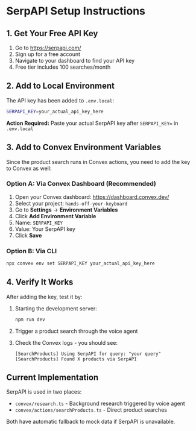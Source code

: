 # SerpAPI Setup Instructions

## 1. Get Your Free API Key

1. Go to https://serpapi.com/
2. Sign up for a free account
3. Navigate to your dashboard to find your API key
4. Free tier includes 100 searches/month

## 2. Add to Local Environment

The API key has been added to `.env.local`:

```bash
SERPAPI_KEY=your_actual_api_key_here
```

**Action Required:** Paste your actual SerpAPI key after `SERPAPI_KEY=` in `.env.local`

## 3. Add to Convex Environment Variables

Since the product search runs in Convex actions, you need to add the key to Convex as well:

### Option A: Via Convex Dashboard (Recommended)
1. Open your Convex dashboard: https://dashboard.convex.dev/
2. Select your project: `hands-off-your-keyboard`
3. Go to **Settings** → **Environment Variables**
4. Click **Add Environment Variable**
5. Name: `SERPAPI_KEY`
6. Value: Your SerpAPI key
7. Click **Save**

### Option B: Via CLI
```bash
npx convex env set SERPAPI_KEY your_actual_api_key_here
```

## 4. Verify It Works

After adding the key, test it by:

1. Starting the development server:
   ```bash
   npm run dev
   ```

2. Trigger a product search through the voice agent

3. Check the Convex logs - you should see:
   ```
   [SearchProducts] Using SerpAPI for query: "your query"
   [SearchProducts] Found X products via SerpAPI
   ```

## Current Implementation

SerpAPI is used in two places:
- `convex/research.ts` - Background research triggered by voice agent
- `convex/actions/searchProducts.ts` - Direct product searches

Both have automatic fallback to mock data if SerpAPI is unavailable.
